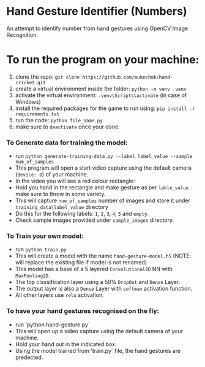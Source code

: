 # Hand Gesture Identifier (Numbers)

An attempt to identify number from hand gestures using OpenCV Image Recognition.

# To run the program on your machine:
1. clone the repo: `git clone https://github.com/mukeshmk/hand-cricket.git`
2. create a virtual environment inside the folder: `python -m venv .venv`
3. activate the virtual environment: `.venv\Scripts\activate` (in case of Windows)
4. install the required packages for the game to run using: `pip install -r requirements.txt`
5. run the code: `python file_name.py`
6. make sure to `deactivate` once your done.

### To Generate data for training the model:

- run `python generate-training-data.py --label label_value --sample num_of_samples`  
- This program will open a start video capture using the default camera (`device: 0`) of your machine.
- In the video you will see a red colour rectangle:
- Hold you hand in the rectangle and make gesture as per `lable_value` make sure to throw in some variety.
- This will capture `num_of_samples` number of images and store it under `training_data\label_value` directory
- Do this for the following labels: `1`, `2`, `3`, `4`, `5` and `empty`.
- Check sample images provided under `sample_images` directory.

### To Train your own model:
- run `python train.py`
- This will create a model with the name `hand-gesture-model.h5` (NOTE: will replace the existing file if model is not renamed)
- This model has a base of a 5 layered `Convolutional2D` NN with `MaxPooling2D`.
- The top classification layer using a 50% `DropOut` and `Dense` Layer.
- The output layer is also a `Dense` Layer with `softmax` activation function.
- All other layers use `relu` activation.

### To have your hand gestures recognised on the fly:
- run 'python hand-gesture.py`
- This will open up a video capture using the default camera of your machine.
- Hold your hand out in the indicated box.
- Using the model trained from 'train.py` file, the hand gestures are predected.
